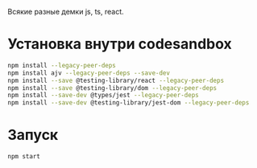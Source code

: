 Всякие разные демки js, ts, react.

# Установка внутри codesandbox

```sh
npm install --legacy-peer-deps
npm install ajv --legacy-peer-deps --save-dev
npm install --save @testing-library/react --legacy-peer-deps
npm install --save @testing-library/dom --legacy-peer-deps
npm install --save-dev @types/jest --legacy-peer-deps
npm install --save-dev @testing-library/jest-dom --legacy-peer-deps
```

# Запуск

```sh
npm start
```
